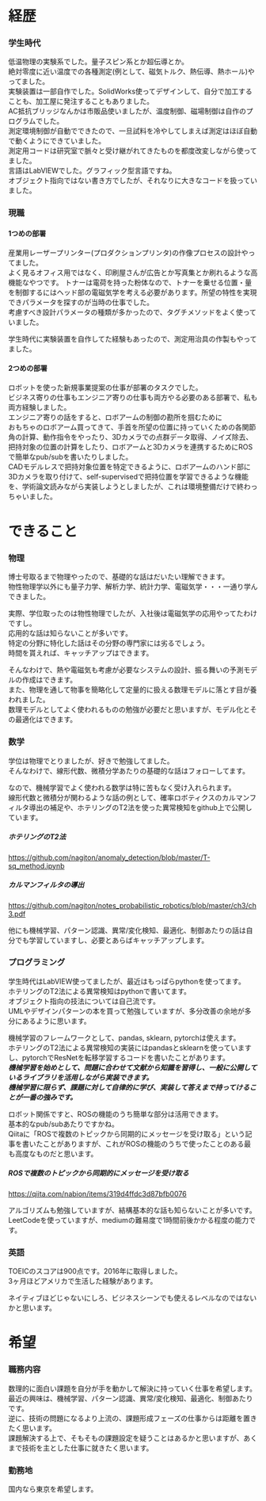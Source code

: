 # 経歴

### 学生時代
低温物理の実験系でした。量子スピン系とか超伝導とか。  
絶対零度に近い温度での各種測定(例として、磁気トルク、熱伝導、熱ホール)やってました。  
実験装置は一部自作でした。SolidWorks使ってデザインして、自分で加工することも、加工屋に発注することもありました。  
AC抵抗ブリッジなんかは市販品使いましたが、温度制御、磁場制御は自作のプログラムでした。  
測定環境制御が自動でできたので、一旦試料を冷やしてしまえば測定はほぼ自動で動くようにできていました。  
測定用コードは研究室で脈々と受け継がれてきたものを都度改変しながら使ってました。  
言語はLabVIEWでした。グラフィック型言語ですね。  
オブジェクト指向ではない書き方でしたが、それなりに大きなコードを扱っていました。  

### 現職
#### 1つめの部署
産業用レーザープリンター(プロダクションプリンタ)の作像プロセスの設計やってました。  
よく見るオフィス用ではなく、印刷屋さんが広告とか写真集とか刷れるような高機能なやつです。
トナーは電荷を持った粉体なので、トナーを乗せる位置・量を制御するにはヘッド部の電磁気学を考える必要があります。所望の特性を実現できパラメータを探すのが当時の仕事でした。  
考慮すべき設計パラメータの種類が多かったので、タグチメソッドをよく使っていました。  

学生時代に実験装置を自作してた経験もあったので、測定用治具の作製もやってました。  


#### 2つめの部署
ロボットを使った新規事業提案の仕事が部署のタスクでした。   
ビジネス寄りの仕事もエンジニア寄りの仕事も両方やる必要のある部署で、私も両方経験しました。  
エンジニア寄りの話をすると、ロボアームの制御の勘所を掴むために  
おもちゃのロボアーム買ってきて、手首を所望の位置に持っていくための各関節角の計算、動作指令をやったり、3Dカメラでの点群データ取得、ノイズ除去、把持対象の位置の計算をしたり、ロボアームと3Dカメラを連携するためにROSで簡単なpub/subを書いたりしました。  
CADモデルレスで把持対象位置を特定できるように、ロボアームのハンド部に3Dカメラを取り付けて、self-supervisedで把持位置を学習できるような機能を、学術論文読みながら実装しようとしましたが、これは環境整備だけで終わっちゃいました。  


# できること
### 物理
博士号取るまで物理やったので、基礎的な話はだいたい理解できます。  
物性物理学以外にも量子力学、解析力学、統計力学、電磁気学・・・一通り学んできました。

実際、学位取ったのは物性物理でしたが、入社後は電磁気学の応用やってたわけですし。  
応用的な話は知らないことが多いです。  
特定の分野に特化した話はその分野の専門家には劣るでしょう。  
時間を貰えれば、キャッチアップはできます。

そんなわけで、熱や電磁気も考慮が必要なシステムの設計、振る舞いの予測モデルの作成はできます。  
また、物理を通して物事を簡略化して定量的に扱える数理モデルに落とす目が養われました。  
数理モデルとしてよく使われるものの勉強が必要だと思いますが、モデル化とその最適化はできます。  

### 数学
学位は物理でとりましたが、好きで勉強してました。  
そんなわけで、線形代数、微積分学あたりの基礎的な話はフォローしてます。

なので、機械学習でよく使われる数学は特に苦もなく受け入れられます。  
線形代数と微積分が関わるような話の例として、確率ロボティクスのカルマンフィルタ導出の補足や、ホテリングのT2法を使った異常検知をgithub上で公開しています。   

##### ホテリングのT2法     
https://github.com/nagiton/anomaly_detection/blob/master/T-sq_method.ipynb

##### カルマンフィルタの導出  
https://github.com/nagiton/notes_probabilistic_robotics/blob/master/ch3/ch3.pdf

他にも機械学習、パターン認識、異常/変化検知、最適化、制御あたりの話は自分でも学習していますし、必要とあらばキャッチアップします。

### プログラミング
学生時代はLabVIEW使ってましたが、最近はもっぱらpythonを使ってます。  
ホテリングのT2法による異常検知はpythonで書いてます。  
オブジェクト指向の技法については自己流です。  
UMLやデザインパターンの本を買って勉強していますが、多分改善の余地が多分にあるように思います。  

機械学習のフレームワークとして、pandas, sklearn, pytorchは使えます。  
ホテリングのT2法による異常検知の実装にはpandasとsklearnを使っていますし、pytorchでResNetを転移学習するコードを書いたことがあります。  
***機械学習を始めとして、問題に合わせて文献から知識を習得し、一般に公開しているライブラリを活用しながら実装できます。***  
***機械学習に限らず、課題に対して自律的に学び、実装して答えまで持ってけることが一番の強みです。***

ロボット関係ですと、ROSの機能のうち簡単な部分は活用できます。  
基本的なpub/subあたりですかね。  
Qiitaに「ROSで複数のトピックから同期的にメッセージを受け取る」という記事を書いたことがありますが、これがROSの機能のうちで使ったことのある最も高度なものだと思います。  

##### ROSで複数のトピックから同期的にメッセージを受け取る  
https://qiita.com/nabion/items/319d4ffdc3d87bfb0076

アルゴリズムも勉強していますが、結構基本的な話も知らないことが多いです。  
LeetCodeを使っていますが、mediumの難易度で1時間前後かかる程度の能力です。  

### 英語
TOEICのスコアは900点です。2016年に取得しました。  
3ヶ月ほどアメリカで生活した経験があります。  

ネイティブほどじゃないにしろ、ビジネスシーンでも使えるレベルなのではないかと思います。

# 希望
### 職務内容
数理的に面白い課題を自分が手を動かして解決に持っていく仕事を希望します。   
最近の興味は、機械学習、パターン認識、異常/変化検知、最適化、制御あたりです。  
逆に、技術の問題になるより上流の、課題形成フェーズの仕事からは距離を置きたく思います。  
課題解決する上で、そもそもの課題設定を疑うことはあるかと思いますが、あくまで技術を主とした仕事に就きたく思います。

### 勤務地
国内なら東京を希望します。   
